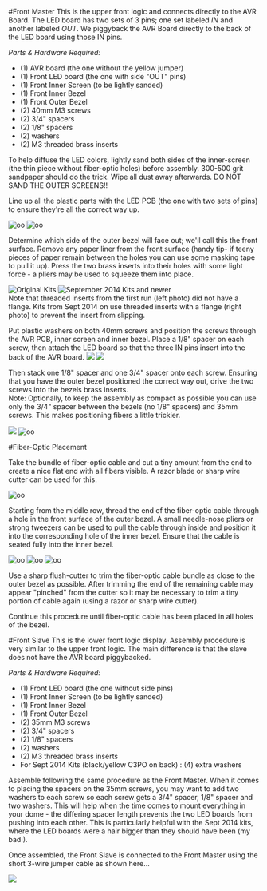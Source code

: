 #Front Master
This is the upper front logic and connects directly to the AVR Board. The LED board has two sets of 3 pins; one set labeled *IN* and another labeled *OUT*. We piggyback the AVR Board directly to the back of the LED board using those IN pins.

*Parts & Hardware Required:*
 * (1) AVR board (the one without the yellow jumper)
 * (1) Front LED board (the one with side "OUT" pins)
 * (1) Front Inner Screen (to be lightly sanded)
 * (1) Front Inner Bezel
 * (1) Front Outer Bezel
 * (2) 40mm M3 screws
 * (2) 3/4" spacers
 * (2) 1/8" spacers
 * (2) washers
 * (2) M3 threaded brass inserts

To help diffuse the LED colors, lightly sand both sides of the inner-screen (the thin piece without fiber-optic holes) before assembly. 300-500 grit sandpaper should do the trick. Wipe all dust away afterwards. DO NOT SAND THE OUTER SCREENS!!

Line up all the plastic parts with the LED PCB (the one with two sets of pins) to ensure they're all the correct way up.

![oo](https://rseries-open-control.googlecode.com/svn/trunk/Media/Misc/LEwiki/front_bez_orientation1.jpg) ![oo](https://rseries-open-control.googlecode.com/svn/trunk/Media/Misc/LEwiki/front_bez_orientation2.jpg)

Determine which side of the outer bezel will face out; we'll call this the front surface. Remove any paper liner from the front surface (handy tip- if teeny pieces of paper remain between the holes you can use some masking tape to pull it up). Press the two brass inserts into their holes with some light force - a pliers may be used to squeeze them into place.<br>

![Original Kits!](https://lh3.googleusercontent.com/-lSwxLmfYTJs/Ust0pwu70ZI/AAAAAAABxVE/lgt9h2CPcmM/w302/IMAG1748.jpg)![September 2014 Kits and newer](https://lh3.googleusercontent.com/--HJlvy55QUg/VBzyhGfwT-I/AAAAAAACT0I/MSSNXBRk3E4/s400/IMAG0616.jpg)<br/>Note that threaded inserts from the first run (left photo) did not have a flange. Kits from Sept 2014 on use threaded inserts with a flange (right photo) to prevent the insert from slipping.

Put plastic washers on both 40mm screws and position the screws through the AVR PCB, inner screen and inner bezel.
Place a 1/8" spacer on each screw, then attach the LED board so that the three IN pins insert into the back of the AVR board.
![](https://lh3.googleusercontent.com/-YeUYPoIqqSQ/VBzyhFLwQjI/AAAAAAACT0I/-TznAty9GHY/s360/IMAG0617.jpg) ![](https://lh3.googleusercontent.com/-A2eTCDpj0eU/VBzyhJOAyXI/AAAAAAACT0I/R7_Rm207hXM/s360/IMAG0620.jpg)

Then stack one 1/8" spacer and one 3/4" spacer onto each screw. Ensuring that you have the outer bezel positioned the correct way out, drive the two screws into the bezels brass inserts.<br>Note: Optionally, to keep the assembly as compact as possible you can use only the 3/4" spacer between the bezels (no 1/8" spacers) and 35mm screws. This makes positioning fibers a little trickier.

![](https://lh3.googleusercontent.com/-G6kwAwLe9eY/VBzyhCr2-MI/AAAAAAACT0Q/IyC44d7opmY/s360/IMAG0626.jpg) ![oo](https://lh4.googleusercontent.com/-Z_ehUj8IfkQ/Us6R84SdHJI/AAAAAAABxeY/7La_YN8uUYc/w274/IMAG1799.jpg)

#Fiber-Optic Placement

Take the bundle of fiber-optic cable and cut a tiny amount from the end to create a nice flat end with all fibers visible. A razor blade or sharp wire cutter can be used for this.

![oo](https://lh4.googleusercontent.com/-RDuUFvauTmg/Ust0p-yiRvI/AAAAAAABxV8/TRxXGX0yKFI/w240/IMAG1773.jpg)

Starting from the middle row, thread the end of the fiber-optic cable through a hole in the front surface of the outer bezel. A small needle-nose pliers or strong tweezers can be used to pull the cable through inside and position it into the corresponding hole of the inner bezel. Ensure that the cable is seated fully into the inner bezel.

![oo](https://lh5.googleusercontent.com/-0gcoMXwQhKA/Ust0p_rlzRI/AAAAAAABxVE/3qp-HiTYi78/w240/IMAG1775.jpg)
![oo](https://lh4.googleusercontent.com/-w62-2OKtRu8/Ust0p46Y0SI/AAAAAAABxVE/MKU5CbP7U-Y/w240/IMAG1776.jpg)
![oo](https://lh6.googleusercontent.com/-wY8NQ3916oM/Ust0p7WAuGI/AAAAAAABxVE/wv7yBIuIXVg/w240/IMAG1777.jpg)

Use a sharp flush-cutter to trim the fiber-optic cable bundle as close to the outer bezel as possible. After trimming the end of the remaining cable may appear "pinched" from the cutter so it may be necessary to trim a tiny portion of cable again (using a razor or sharp wire cutter).

Continue this procedure until fiber-optic cable has been placed in all holes of the bezel.

#Front Slave
This is the lower front logic display. Assembly procedure is very similar to the upper front logic. The main difference is that the slave does not have the AVR board piggybacked.

*Parts & Hardware Required:*
 * (1) Front LED board (the one without side pins)
 * (1) Front Inner Screen (to be lightly sanded)
 * (1) Front Inner Bezel
 * (1) Front Outer Bezel
 * (2) 35mm M3 screws
 * (2) 3/4" spacers 
 * (2) 1/8" spacers
 * (2) washers
 * (2) M3 threaded brass inserts
 * For Sept 2014 Kits (black/yellow C3PO on back) : (4) extra washers

Assemble following the same procedure as the Front Master.
When it comes to placing the spacers on the 35mm screws, you may want to add two washers to each screw so each screw gets a 3/4" spacer, 1/8" spacer and two washers. This will help when the time comes to mount everything in your dome - the differing spacer length prevents the two LED boards from pushing into each other. This is particularly helpful with the Sept 2014 kits, where the LED boards were a hair bigger than they should have been (my bad!).

Once assembled, the Front Slave is connected to the Front Master using the short 3-wire jumper cable as shown here...

![](https://lh3.googleusercontent.com/-DepatTZq6xY/VYH0mQOy4dI/AAAAAAACq-E/Wjid-pgK3xY/w600/fld-connections.png)